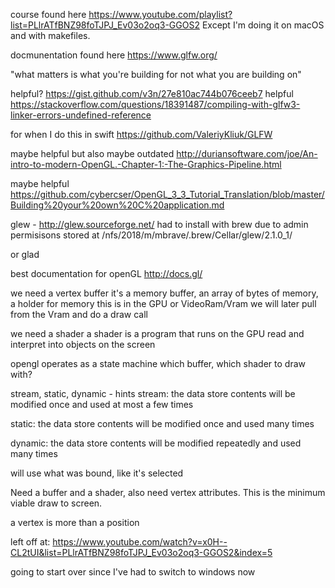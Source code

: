 course found here https://www.youtube.com/playlist?list=PLlrATfBNZ98foTJPJ_Ev03o2oq3-GGOS2
Except I'm doing it on macOS and with makefiles.



docmunentation found here https://www.glfw.org/

"what matters is what you're building for not what you are building on"

helpful? https://gist.github.com/v3n/27e810ac744b076ceeb7
helpful https://stackoverflow.com/questions/18391487/compiling-with-glfw3-linker-errors-undefined-reference



for when I do this in swift
https://github.com/ValeriyKliuk/GLFW



maybe helpful but also maybe outdated
http://duriansoftware.com/joe/An-intro-to-modern-OpenGL.-Chapter-1:-The-Graphics-Pipeline.html

maybe helpful
https://github.com/cybercser/OpenGL_3_3_Tutorial_Translation/blob/master/Building%20your%20own%20C%20application.md


glew - http://glew.sourceforge.net/
had to install with brew due to admin permisisons stored at /nfs/2018/m/mbrave/.brew/Cellar/glew/2.1.0_1/

or glad

best documentation for openGL
http://docs.gl/


we need a vertex buffer
it's a memory buffer, an array of bytes of memory, a holder for memory
this is in the GPU or VideoRam/Vram
we will later pull from the Vram and do a draw call



we need a shader
a shader is a program that runs on the GPU
read and interpret into objects on the screen

opengl operates as a state machine
which buffer, which shader to draw with?




stream, static, dynamic - hints
stream: the data store contents will be modified once and used at most a few times

static: the data store contents will be modified once and used many times

dynamic: the data store contents will be modified repeatedly and used many times


will use what was bound, like it's selected


Need a buffer and a shader, also need vertex attributes. This is the minimum viable draw to screen.

a vertex is more than a position



left off at: https://www.youtube.com/watch?v=x0H--CL2tUI&list=PLlrATfBNZ98foTJPJ_Ev03o2oq3-GGOS2&index=5

going to start over since I've had to switch to windows now